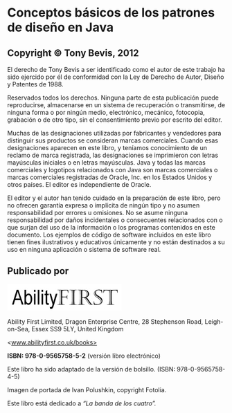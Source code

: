 # Conceptos básicos de los patrones de diseño en Java

## Copyright © Tony Bevis, 2012

El derecho de Tony Bevis a ser identificado como el autor de este trabajo ha sido ejercido por él de conformidad con la Ley de Derecho de Autor, Diseño y Patentes de 1988.

Reservados todos los derechos. Ninguna parte de esta publicación puede reproducirse, almacenarse en un sistema de recuperación o transmitirse, de ninguna forma o por ningún medio, electrónico, mecánico, fotocopia, grabación o de otro tipo, sin el consentimiento previo por escrito del editor.

Muchas de las designaciones utilizadas por fabricantes y vendedores para distinguir sus productos se consideran marcas comerciales. Cuando esas designaciones aparecen en este libro, y teníamos conocimiento de un reclamo de marca registrada, las designaciones se imprimieron con letras mayúsculas iniciales o en letras mayúsculas. Java y todas las marcas comerciales y logotipos relacionados con Java son marcas comerciales o marcas comerciales registradas de Oracle, Inc. en los Estados Unidos y otros países. El editor es independiente de Oracle.

El editor y el autor han tenido cuidado en la preparación de este libro, pero no ofrecen garantía expresa o implícita de ningún tipo y no asumen responsabilidad por errores u omisiones. No se asume ninguna responsabilidad por daños incidentales o consecuentes relacionados con o que surjan del uso de la información o los programas contenidos en este documento. Los ejemplos de código de software incluidos en este libro tienen fines ilustrativos y educativos únicamente y no están destinados a su uso en ninguna aplicación o sistema de software real.

## Publicado por

![Logotipo Editorial](./images/000018.jpg)

Ability First Limited, Dragon Enterprise Centre, 28 Stephenson Road, Leigh-on-Sea, Essex SS9 5LY, United Kingdom

<www.abilityfirst.co.uk/books>

**ISBN: 978-0-9565758-5-2** \(versión libro electrónico\)

Este libro ha sido adaptado de la versión de bolsillo. \(ISBN: 978-0-9565758-4-5\)  

Imagen de portada de Ivan Polushkin, copyright Fotolia.

Este libro está dedicado a *“La banda de los cuatro”.*
